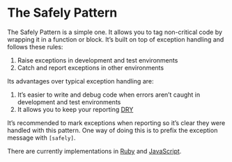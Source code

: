 # The Safely Pattern

The Safely Pattern is a simple one. It allows you to tag non-critical code by wrapping it in a function or block. It’s built on top of exception handling and follows these rules:

1. Raise exceptions in development and test environments
2. Catch and report exceptions in other environments

Its advantages over typical exception handling are:

1. It’s easier to write and debug code when errors aren’t caught in development and test environments
2. It allows you to keep your reporting [DRY](https://en.wikipedia.org/wiki/Don't_repeat_yourself)

It’s recommended to mark exceptions when reporting so it’s clear they were handled with this pattern. One way of doing this is to prefix the exception message with `[safely]`.

There are currently implementations in [Ruby](https://github.com/ankane/safely) and [JavaScript](https://github.com/ankane/safely.js).
